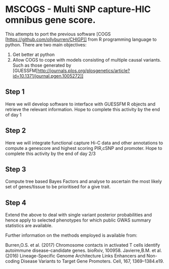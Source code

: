 # MSCOGS - **M**ulti **S**NP **c**apture-HIC omnibus **g**ene **s**core. 

This attempts to port the previous software [COGS [https://github.com/ollyburren/CHIGP]] from R programming language to python. There are two main objectives:

1. Get better at python
2. Allow COGS to cope with models consisting of multiple causal variants. Such as those generated by [GUESSFM[http://journals.plos.org/plosgenetics/article?id=10.1371/journal.pgen.1005272]]

## Step 1

Here we will develop software to interface with GUESSFM R objects and retrieve the relevant information. Hope to complete this activity by the end of day 1

## Step 2

Here we will integrate functional capture Hi-C data and other annotations to compute a genescore and highest scoring PIR,cSNP and promoter. Hope to complete this activity by the end of day 2/3

## Step 3

Compute tree based Bayes Factors and analyse to ascertain the most likely set of genes/tissue to be prioritised for a give trait.

## Step 4

Extend the above to deal with single variant posterior probabilities and hence apply to selected phenotypes for which public GWAS summary statistics are available.

Further information on the methods employed is available from: 

Burren,O.S. et al. (2017) Chromosome contacts in activated T cells identify autoimmune disease-candidate genes. bioRxiv, 100958.
Javierre,B.M. et al. (2016) Lineage-Specific Genome Architecture Links Enhancers and Non-coding Disease Variants to Target Gene Promoters. Cell, 167, 1369–1384.e19.
